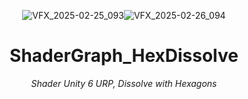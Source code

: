 <header>

![VFX_2025-02-25_093](https://github.com/user-attachments/assets/663eabfd-2e7b-49e6-a142-d810d9e7011f)![VFX_2025-02-26_094](https://github.com/user-attachments/assets/ebba7ef2-c7e4-48d9-b83b-ddc9a0a45a64)


# ShaderGraph_HexDissolve

_Shader Unity 6 URP, Dissolve with Hexagons_


